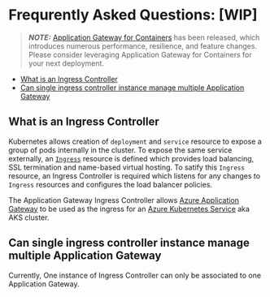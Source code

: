 # Frequrently Asked Questions: [WIP]

> **_NOTE:_** [Application Gateway for Containers](https://aka.ms/agc) has been released, which introduces numerous performance, resilience, and feature changes. Please consider leveraging Application Gateway for Containers for your next deployment.

* [What is an Ingress Controller](#what-is-an-ingress-controller)
* [Can single ingress controller instance manage multiple Application Gateway](#can-single-ingress-controller-instance-manage-multiple-application-gateway)

## What is an Ingress Controller

Kubernetes allows creation of `deployment` and `service` resource to expose a group of pods internally in the cluster. To expose the same service externally, an [`Ingress`](https://kubernetes.io/docs/concepts/services-networking/ingress/) resource is defined which provides load balancing, SSL termination and name-based virtual hosting.
To satify this `Ingress` resource, an Ingress Controller is required which listens for any changes to `Ingress` resources and configures the load balancer policies.

The Application Gateway Ingress Controller allows [Azure Application Gateway](https://azure.microsoft.com/en-us/services/application-gateway/) to be used as the ingress for an [Azure Kubernetes Service](https://azure.microsoft.com/en-us/services/kubernetes-service/) aka AKS cluster.

## Can single ingress controller instance manage multiple Application Gateway

Currently, One instance of Ingress Controller can only be associated to one Application Gateway.